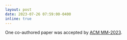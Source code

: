 ```yaml
---
layout: post
date: 2023-07-26 07:59:00-0400
inline: true
---
```


One co-authored paper was accepted by [ACM MM-2023](https://www.acmmm2023.org/).
